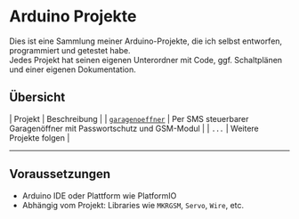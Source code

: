 # Arduino Projekte

Dies ist eine Sammlung meiner Arduino-Projekte, die ich selbst entworfen, programmiert und getestet habe.  
Jedes Projekt hat seinen eigenen Unterordner mit Code, ggf. Schaltplänen und einer eigenen Dokumentation.

## Übersicht

| Projekt | Beschreibung |
| [`garagenoeffner`](./garagenoeffner) | Per SMS steuerbarer Garagenöffner mit Passwortschutz und GSM-Modul |
| `...`  | Weitere Projekte folgen |

---

## Voraussetzungen

- Arduino IDE oder Plattform wie PlatformIO
- Abhängig vom Projekt: Libraries wie `MKRGSM`, `Servo`, `Wire`, etc.

